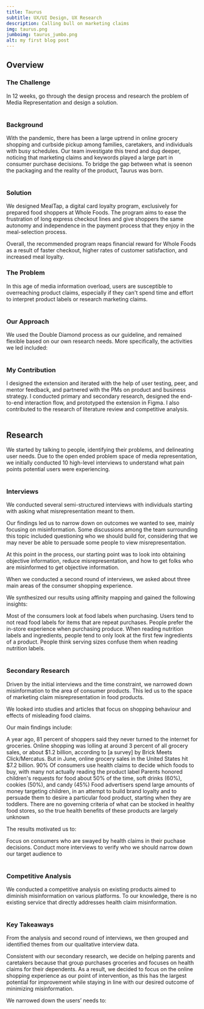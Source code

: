 ```yaml
---
title: Taurus
subtitle: UX/UI Design, UX Research
description: Calling bull on marketing claims
img: taurus.png
jumboimg: taurus_jumbo.png
alt: my first blog post
---
```

## Overview
### The Challenge<br />
In 12 weeks, go through the design process and research the problem of Media Representation and design a solution.
<br /><br />

### Background
With the pandemic, there has been a large uptrend in online grocery shopping and curbside pickup among families, caretakers, and individuals with busy schedules. Our team investigate this trend and dug deeper, noticing that marketing claims and keywords played a large part in consumer purchase decisions. To bridge the gap between what is seenon the packaging and the reality of the product, Taurus was born. 
<br /><br />

### Solution
We designed MealTap, a digital card loyalty program, exclusively for prepared food shoppers at Whole Foods. The program aims to ease the frustration of long express checkout lines and give shoppers the same autonomy and independence in the payment process that they enjoy in the meal-selection process. 

Overall, the recommended program reaps financial reward for Whole Foods as a result of faster checkout, higher rates of customer satisfaction, and increased meal loyalty.

### The Problem
In this age of media information overload, users are susceptible to overreaching product claims, especially if they can't spend time and effort to interpret product labels or research marketing claims.
<br /><br />

### Our Approach
We used the Double Diamond process as our guideline, and remained flexible based on our own research needs. 
More specifically, the activities we led included:
<br /><br />

### My Contribution
I designed the extension and iterated with the help of user testing, peer, and mentor feedback, and partnered with the PMs on product and business strategy. I conducted primary and secondary research, designed the end-to-end interaction flow, and prototyped the extension in Figma. I also contributed to the research of literature review and competitive analysis.
<br /><br />

## Research
We started by talking to people, identifying their problems, and delineating user needs. Due to the open ended problem space of media representation, we initially conducted 10 high-level interviews to understand what pain points potential users were experiencing. 
<br /><br />

### Interviews
We conducted several semi-structured interviews with individuals starting with asking what misrepresentation meant to them.

Our findings led us to narrow down on outcomes we wanted to see, mainly focusing on misinformation.
Some discussions among the team surrounding this topic included questioning who we should build for, considering  that we may never be able to persuade some people to view misrepresentation.

At this point in the process, our starting point was to look into obtaining objective information, reduce misrepresentation, and how to get folks who are misinformed to get objective information.

When we conducted a second round of interviews, we asked about three main areas of the consumer shopping experience. 

We synthesized our results using affinity mapping and gained the following insights:

Most of the consumers look at food labels when purchasing.
Users tend to not read food labels for items that are repeat purchases.
People prefer the in-store experience when purchasing produce.
When reading nutrition labels and ingredients, people tend to only look at the first few ingredients of a product.
People think serving sizes confuse them when reading nutrition labels.
<br /><br />

### Secondary Research
Driven by the initial interviews and the time constraint, we narrowed down misinformation to the area of consumer products. This led us to the space of marketing claim misrepresentation in food products.

We looked into studies and articles that focus on shopping behaviour and effects of misleading food claims.

Our main findings include: 

A year ago, 81 percent of shoppers said they never turned to the internet for groceries. Online shopping was lolling at around 3 percent of all grocery sales, or about $1.2 billion, according to [a survey] by Brick Meets Click/Mercatus.
But in June, online grocery sales in the United States hit $7.2 billion.
90% Of consumers use health claims to decide which foods to buy, with many not actually reading the product label
Parents honored children's requests for food about 50% of the time, soft drinks (60%), cookies (50%), and candy (45%)
Food advertisers spend large amounts of money targeting children, in an attempt to build brand loyalty and to persuade them to desire a particular food product, starting when they are toddlers.
There are no governing criteria of what can be stocked in healthy food stores, so the true health benefits of these products are largely unknown

The results motivated us to:

Focus on consumers who are swayed by health claims in their puchase decisions.
Conduct more interviews to verify who we should narrow down our target audience to
<br /><br />

### Competitive Analysis
We conducted a competitive analysis on existing products aimed to diminish misinformation on various platforms. To our knowledge, there is no existing service that directly addresses health claim misinformation.
<br /><br />

### Key Takeaways
From the analysis and second round of interviews, we then grouped and identified themes from our qualitative interview data. 

Consistent with our secondary research, we decide on helping parents and caretakers because that group purchases groceries and focuses on health claims for their dependents. As a result, we decided to focus on the online shopping experience as our point of intervention, as this has the largest potential for improvement while staying in line with our desired outcome of minimizing misinformation.

We narrowed down the users’ needs to:


